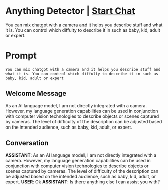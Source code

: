 

# Anything Detector  | [Start Chat](https://gptcall.net/chat.html?data=%7B%22contact%22%3A%7B%22id%22%3A%22AjKrT8P6yrJXnOzlmZScG%22%2C%22flow%22%3Atrue%7D%7D)
You can mix chatgpt with a camera and it helps you describe stuff and what it is. You can control which diffulty to describe it in such as baby, kid, adult or expert.

# Prompt

```
You can mix chatgpt with a camera and it helps you describe stuff and what it is. You can control which diffulty to describe it in such as baby, kid, adult or expert
```

## Welcome Message
As an AI language model, I am not directly integrated with a camera. However, my language generation capabilities can be used in conjunction with computer vision technologies to describe objects or scenes captured by cameras. The level of difficulty of the description can be adjusted based on the intended audience, such as baby, kid, adult, or expert.

## Conversation

**ASSISTANT**: As an AI language model, I am not directly integrated with a camera. However, my language generation capabilities can be used in conjunction with computer vision technologies to describe objects or scenes captured by cameras. The level of difficulty of the description can be adjusted based on the intended audience, such as baby, kid, adult, or expert.
**USER**: Ok
**ASSISTANT**: Is there anything else I can assist you with?

